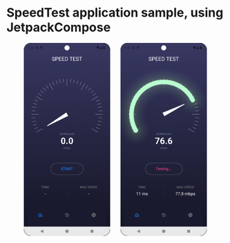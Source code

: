

# SpeedTest application sample, using JetpackCompose


<p align="center">
  <img src="https://github.com/amirdorri/speedTestApp/blob/master/app/src/main/res/drawable/first.png" alt="First Image" width="200" style="margin-right: 20px;"/>
  <img src="https://github.com/amirdorri/speedTestApp/blob/master/app/src/main/res/drawable/second.png" alt="Second Image" width="200"/>

  





